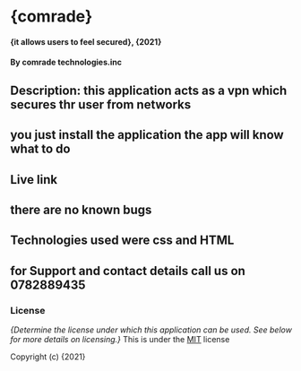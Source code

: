 # {comrade}
#### {it allows users to feel secured}, {2021}
#### By comrade technologies.inc
## Description: this application acts as a vpn which secures thr user from networks

##  you just install the application the app will know what to do


## Live link
##  there are no known bugs

## Technologies used were css and HTML

## for Support and contact details call us on 0782889435
 
### License
*{Determine the license under which this application can be used.  See below for more details on licensing.}*
This is under the [MIT](LICENSE) license

Copyright (c) {2021} 